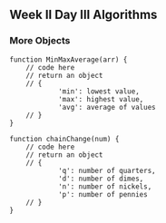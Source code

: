 ## Week II Day III Algorithms

### More Objects

    function MinMaxAverage(arr) {
        // code here
        // return an object
        // {
                'min': lowest value,
                'max': highest value,
                'avg': average of values
        // }
    }

    function chainChange(num) {
        // code here
        // return an object
        // {
                'q': number of quarters,
                'd': number of dimes,
                'n': number of nickels,
                'p': number of pennies
        // }
    }